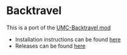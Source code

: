 # Backtravel
This is a port of the [UMC-Backtravel mod](https://github.com/UnderMineControl/umc-backtravel)

* Installation instructions can be found [here](https://knugel.github.io/Overmine/)
* Releases can be found [here](https://github.com/Knugel/Backtravel/releases)

